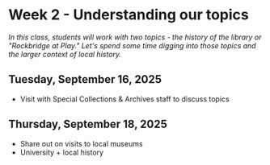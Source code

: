 # Week 2 - Understanding our topics

*In this class, students will work with two topics - the history of the library or "Rockbridge at Play." Let's spend some time digging into those topics and the larger context of local history.* 

## Tuesday, September 16, 2025

* Visit with Special Collections & Archives staff to discuss topics  


## Thursday, September 18, 2025

* Share out on visits to local museums
* University + local history 